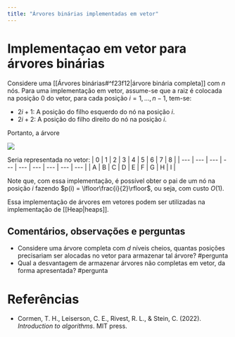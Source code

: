 ```yaml
---
title: "Árvores binárias implementadas em vetor"
---
```


# Implementaçao em vetor para árvores binárias

Considere uma [[Árvores binárias#^f23f12|árvore binária completa]] com $n$ nós. Para uma implementação em vetor, assume-se que a raiz é colocada na posição $0$ do vetor, para cada posição $i = 1, \ldots, n-1$, tem-se:
- $2i+1$: A posição do filho esquerdo do nó na posição $i$.
- $2i+2$: A posição do filho direito do nó na posição $i$.

Portanto, a árvore

[![](https://mermaid.ink/img/pako:eNpNzjsOgzAQBNCrWFvDBVxECph86qTcZoWXj4QNMnYRIe4eYzfeafZJU8wB_aoZJIyOtkl8FVoR7y7q-iaaEm1Gk6BKdBltwqPEM0MlvEq80V6BCgw7Q7OOE46rgOAnNowg46t5oLB4BLRnrFLw6-dne5DeBa4gbJo8q5nieANyoGXn8w9dTjle)](https://mermaid.live/edit#pako:eNpNzjsOgzAQBNCrWFvDBVxECph86qTcZoWXj4QNMnYRIe4eYzfeafZJU8wB_aoZJIyOtkl8FVoR7y7q-iaaEm1Gk6BKdBltwqPEM0MlvEq80V6BCgw7Q7OOE46rgOAnNowg46t5oLB4BLRnrFLw6-dne5DeBa4gbJo8q5nieANyoGXn8w9dTjle)

Seria representada no vetor:
| 0   | 1   | 2   | 3   | 4   | 5   | 6   | 7   | 8   |
| --- | --- | --- | --- | --- | --- | --- | --- | --- |
| A   | B   | C   | D   | E   | F   | G   | H   | I    |

Note que, com essa implementação, é possível obter o pai de um nó na posição $i$ fazendo $p(i) = \lfloor\frac{i}{2}\rfloor$, ou seja, com custo $O(1)$. 

Essa implementação de árvores em vetores podem ser utilizadas na implementação de [[Heap|heaps]].

## Comentários, observações e perguntas

- Considere uma árvore completa com $d$ níveis cheios, quantas posições precisariam ser alocadas no vetor para armazenar tal árvore? #pergunta 
- Qual a desvantagem de armazenar árvores não completas em vetor, da forma apresentada? #pergunta 


# Referências
- Cormen, T. H., Leiserson, C. E., Rivest, R. L., & Stein, C. (2022). _Introduction to algorithms_. MIT press.